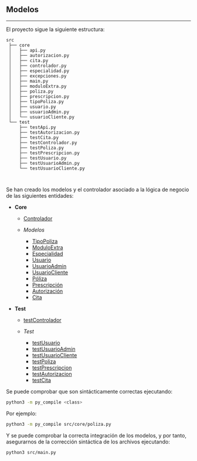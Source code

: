 ## Modelos

---

El proyecto sigue la siguiente estructura:

```
src
 ├── core
 │   ├── api.py
 │   ├── autorizacion.py
 │   ├── cita.py
 │   ├── controlador.py
 │   ├── especialidad.py
 │   ├── excepciones.py
 │   ├── main.py
 │   ├── moduloExtra.py
 │   ├── poliza.py
 │   ├── prescripcion.py
 │   ├── tipoPoliza.py
 │   ├── usuario.py
 │   ├── usuarioAdmin.py
 │   └── usuarioCliente.py
 └── test
     ├── testApi.py
     ├── testAutorizacion.py
     ├── testCita.py
     ├── testControlador.py
     ├── testPoliza.py
     ├── testPrescripcion.py
     ├── testUsuario.py
     ├── testUsuarioAdmin.py
     └── testUsuarioCliente.py



```

Se han creado los modelos y el controlador asociado a la lógica de negocio de las siguientes entidades:

* **Core**

    * [Controlador](https://github.com/Carlosma7/MedAuth/blob/main/src/core/controlador.py)

    * *Modelos*
    
        * [TipoPoliza](https://github.com/Carlosma7/MedAuth/blob/main/src/core/tipoPoliza.py)
        * [ModuloExtra](https://github.com/Carlosma7/MedAuth/blob/main/src/core/moduloExtra.py)
        * [Especialidad](https://github.com/Carlosma7/MedAuth/blob/main/src/core/especialidad.py)
        * [Usuario](https://github.com/Carlosma7/MedAuth/blob/main/src/core/usuario.py)
        * [UsuarioAdmin](https://github.com/Carlosma7/MedAuth/blob/main/src/core/usuarioAdmin.py)
        * [UsuarioCliente](https://github.com/Carlosma7/MedAuth/blob/main/src/core/usuarioCliente.py)
        * [Póliza](https://github.com/Carlosma7/MedAuth/blob/main/src/core/poliza.py)
        * [Prescripción](https://github.com/Carlosma7/MedAuth/blob/main/src/core/prescripcion.py)
        * [Autorización](https://github.com/Carlosma7/MedAuth/blob/main/src/core/autorizacion.py)
        * [Cita](https://github.com/Carlosma7/MedAuth/blob/main/src/core/cita.py)

* **Test**
	* [testControlador](https://github.com/Carlosma7/MedAuth/blob/main/src/test/testControlador.py)
	
	* *Test*
		* [testUsuario](https://github.com/Carlosma7/MedAuth/blob/main/src/test/testUsuario.py)
		* [testUsuarioAdmin](https://github.com/Carlosma7/MedAuth/blob/main/src/test/testUsuarioAdmin.py)
		* [testUsuarioCliente](https://github.com/Carlosma7/MedAuth/blob/main/src/test/testUsuarioCliente.py)
		* [testPoliza](https://github.com/Carlosma7/MedAuth/blob/main/src/test/testPoliza.py)
		* [testPrescripcion](https://github.com/Carlosma7/MedAuth/blob/main/src/test/testPrescripcion.py)
		* [testAutorizacion](https://github.com/Carlosma7/MedAuth/blob/main/src/test/testAutorizacion.py)
		* [testCita](https://github.com/Carlosma7/MedAuth/blob/main/src/test/testCita.py)

Se puede comprobar que son sintácticamente correctas ejecutando:

```bash
python3 -m py_compile <class>
```

Por ejemplo:

```bash
python3 -m py_compile src/core/poliza.py
```

Y se puede comprobar la correcta integración de los modelos, y por tanto, asegurarnos de la corrección sintáctica de los archivos ejecutando:

```bash
python3 src/main.py
```
